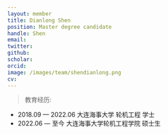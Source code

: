```yaml
---
layout: member
title: Dianlong Shen
position: Master degree candidate
handle: Shen
email: 
twitter: 
github: 
scholar:
orcid: 
image: /images/team/shendianlong.png
cv: 
---
```


> 教育经历:

- 2018.09 — 2022.06 大连海事大学 轮机工程 学士                        
- 2022.06 — 至今 大连海事大学轮机工程学院 硕士生
